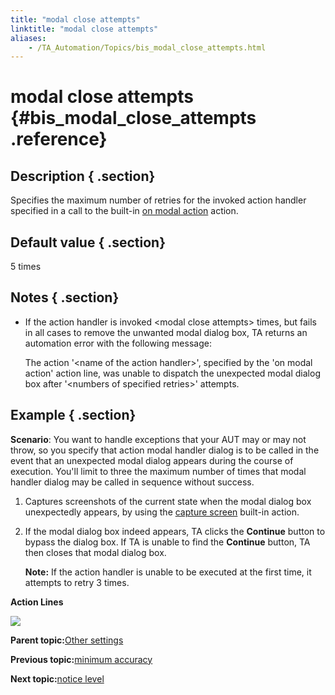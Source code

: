 ```yaml
--- 
title: "modal close attempts"
linktitle: "modal close attempts"
aliases: 
    - /TA_Automation/Topics/bis_modal_close_attempts.html
---
```

# modal close attempts {#bis_modal_close_attempts .reference}

## Description { .section}

Specifies the maximum number of retries for the invoked action handler specified in a call to the built-in [on modal action](bia_on_modal_action.html) action.

## Default value { .section}

5 times

## Notes { .section}

-   If the action handler is invoked <modal close attempts\> times, but fails in all cases to remove the unwanted modal dialog box, TA returns an automation error with the following message:

    The action '<name of the action handler\>', specified by the 'on modal action' action line, was unable to dispatch the unexpected modal dialog box after '<numbers of specified retries\>' attempts.


## Example { .section}

**Scenario**: You want to handle exceptions that your AUT may or may not throw, so you specify that action modal handler dialog is to be called in the event that an unexpected modal dialog appears during the course of execution. You'll limit to three the maximum number of times that modal handler dialog may be called in sequence without success.

1.  Captures screenshots of the current state when the modal dialog box unexpectedly appears, by using the [capture screen](bia_capture_screen.html) built-in action.
2.  If the modal dialog box indeed appears, TA clicks the **Continue** button to bypass the dialog box. If TA is unable to find the **Continue** button, TA then closes that modal dialog box.

    **Note:** If the action handler is unable to be executed at the first time, it attempts to retry 3 times.


**Action Lines**

![](../Images/bis_modal_close_attempts_pgm.r02.png)

**Parent topic:**[Other settings](../../TA_Automation/Topics/bis_other.html)

**Previous topic:**[minimum accuracy](../../TA_Automation/Topics/bis_minimum_accuracy.html)

**Next topic:**[notice level](../../TA_Automation/Topics/bis_notice_level.html)

